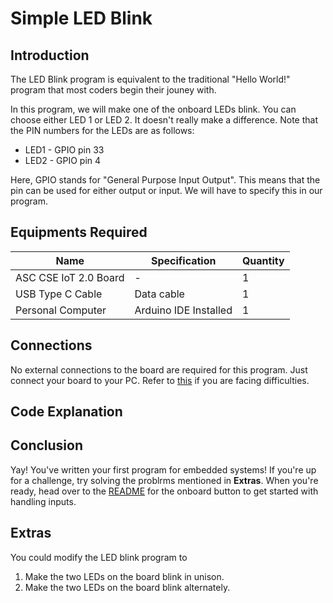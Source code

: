 # Simple LED Blink

## Introduction

The LED Blink program is equivalent to the traditional "Hello World!" program that most coders begin their jouney with.

In this program, we will make one of the onboard LEDs blink. You can choose either LED 1 or LED 2. It doesn't really make a difference. 
Note that the PIN numbers for the LEDs are as follows:
- LED1 - GPIO pin 33 
- LED2 - GPIO pin 4

Here, GPIO stands for "General Purpose Input Output". This means that the pin can be used for either output or input. We will have to specify this in our program.

## Equipments Required

| Name  | Specification | Quantity |
| -- | -- | -- |
| ASC CSE IoT 2.0 Board | - | 1 |
| USB Type C Cable | Data cable | 1 |
| Personal Computer | Arduino IDE Installed | 1 |

## Connections

No external connections to the board are required for this program. Just connect your board to your PC. Refer to [this](../README.md) if you are facing difficulties.

## Code Explanation 

<!-- To be added.  -->

## Conclusion

Yay! You've written your first program for embedded systems! If you're up for a challenge, try solving the problrms mentioned in **Extras**. When you're ready, head over to the [README](../button/README.md) for the onboard button to get started with handling inputs.

## Extras

You could modify the LED blink program to 
1. Make the two LEDs on the board blink in unison.
1. Make the two LEDs on the board blink alternately.
